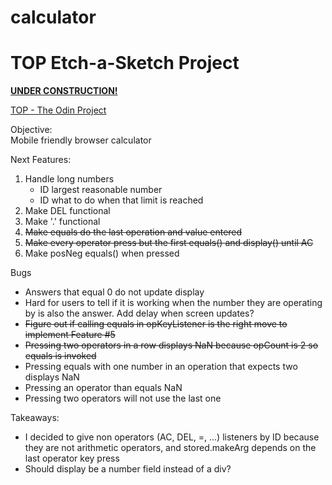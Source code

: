 # calculator

<h1>TOP Etch-a-Sketch Project</h1>

**[UNDER CONSTRUCTION!](https://el-pea.github.io/calculator/)**

[TOP - The Odin Project](https://www.theodinproject.com/faq)

Objective:</br>
Mobile friendly browser calculator

Next Features:</br>
1. Handle long numbers
    * ID largest reasonable number
    * ID what to do when that limit is reached
2. Make DEL functional
3. Make '.' functional
4. ~~Make equals do the last operation and value entered~~
5. ~~Make every operator press but the first equals() and display() until AC~~
6. Make posNeg equals() when pressed

Bugs</br>
* Answers that equal 0 do not update display
* Hard for users to tell if it is working when the number they are operating by is also the answer. Add delay when screen updates?
* ~~Figure out if calling equals in opKeyListener is the right move to implement Feature #5~~
* ~~Pressing two operators in a row displays NaN because opCount is 2 so equals is invoked~~
* Pressing equals with one number in an operation that expects two displays NaN
* Pressing an operator than equals NaN
* Pressing two operators will not use the last one

Takeaways:</br>
* I decided to give non operators (AC, DEL, =, ...) listeners by ID because they are not arithmetic operators, and stored.makeArg depends on the last operator key press
* Should display be a number field instead of a div?
